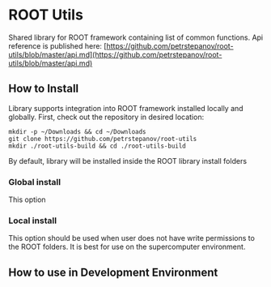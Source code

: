 ROOT Utils
==========

Shared library for ROOT framework containing list of common functions. Api reference is published here: [https://github.com/petrstepanov/root-utils/blob/master/api.md](https://github.com/petrstepanov/root-utils/blob/master/api.md)

How to Install
--------------

Library supports integration into ROOT framework installed locally and globally. First, check out the repository in desired location:

```
mkdir -p ~/Downloads && cd ~/Downloads
git clone https://github.com/petrstepanov/root-utils
mkdir ./root-utils-build && cd ./root-utils-build
```

By default, library will be installed inside the ROOT library install folders

### Global install

This option

### Local install

This option should be used when user does not have write permissions to the ROOT folders. It is best for use on the supercomputer environment.

How to use in Development Environment
-------------------------------------